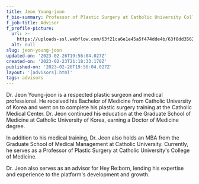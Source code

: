 ```yaml
---
title: Jeon Young-joon
f_bio-summary: Professor of Plastic Surgery at Catholic University College of Medicine
f_job-title: Advisor
f_profile-picture:
  url: >-
    https://uploads-ssl.webflow.com/63f21ca6e1e45a5f474dde4b/63f8dd35622d68bbb53ae6e0_Jeon%20Yeongjun.jpg
  alt: null
slug: jeon-young-joon
updated-on: '2023-02-26T19:56:04.027Z'
created-on: '2023-02-23T21:18:33.170Z'
published-on: '2023-02-26T19:56:04.027Z'
layout: '[advisors].html'
tags: advisors
---
```


Dr. Jeon Young-joon is a respected plastic surgeon and medical professional. He received his Bachelor of Medicine from Catholic University of Korea and went on to complete his plastic surgery training at the Catholic Medical Center. Dr. Jeon continued his education at the Graduate School of Medicine at Catholic University of Korea, earning a Doctor of Medicine degree.

In addition to his medical training, Dr. Jeon also holds an MBA from the Graduate School of Medical Management at Catholic University. Currently, he serves as a Professor of Plastic Surgery at Catholic University's College of Medicine.

Dr. Jeon also serves as an advisor for Hey Re:born, lending his expertise and experience to the platform's development and growth.

‍
